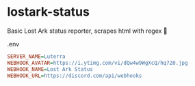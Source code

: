 # lostark-status
Basic Lost Ark status reporter, scrapes html with regex 💯

.env
```ini
SERVER_NAME=Luterra
WEBHOOK_AVATAR=https://i.ytimg.com/vi/dQw4w9WgXcQ/hq720.jpg
WEBHOOK_NAME=Lost Ark Status
WEBHOOK_URL=https://discord.com/api/webhooks
```